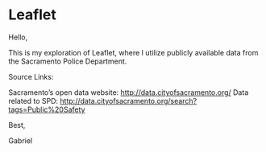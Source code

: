 # Leaflet

Hello, 

This is my exploration of Leaflet, where I utilize publicly available data from the Sacramento Police Department.

Source Links: 

Sacramento’s open data website: http://data.cityofsacramento.org/
Data related to SPD: http://data.cityofsacramento.org/search?tags=Public%20Safety 

Best, 

   Gabriel 
